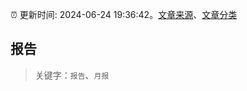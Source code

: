 :alarm_clock: 更新时间: 2024-06-24 19:36:42。[文章来源](/README.md)、[文章分类](/TAGS.md)

## 报告


> 关键字：`报告`、`月报`



